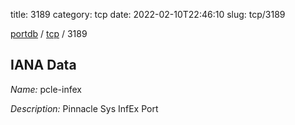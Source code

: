 title: 3189
category: tcp
date: 2022-02-10T22:46:10
slug: tcp/3189

[portdb](/) / [tcp](/category/tcp.html) / 3189


## IANA Data

_Name:_ pcle-infex

_Description:_ Pinnacle Sys InfEx Port

